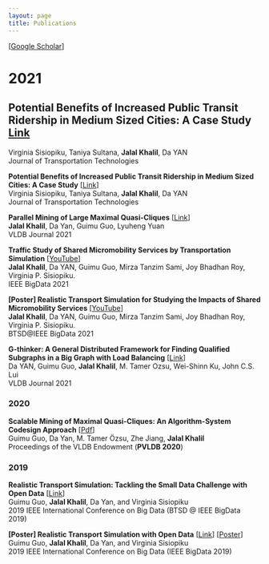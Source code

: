 ```yaml
---
layout: page
title: Publications
---
```


[<a href="https://scholar.google.com/citations?user=mH6ot6kAAAAJ&hl=en" target="_blank">Google Scholar</a>]
<br />

# 2021
## Potential Benefits of Increased Public Transit Ridership in Medium Sized Cities: A Case Study [Link](https://doi.org/10.4236/jtts.2022.121004)
Virginia Sisiopiku, Taniya Sultana, **Jalal Khalil**, Da YAN \
Journal of Transportation Technologies


<div class="media">
    <div class="media-body">
       <p class="media-heading">
          <strong>Potential Benefits of Increased Public Transit Ridership in Medium Sized Cities: A Case Study</strong> [<a href="https://doi.org/10.4236/jtts.2022.121004" target="_blank">Link</a>]<br />
          Virginia Sisiopiku, Taniya Sultana, <b>Jalal Khalil</b>, Da YAN<br />
          Journal of Transportation Technologies<br />
       </p>
    </div>
</div>

<div class="media">
    <div class="media-body">
       <p class="media-heading">
          <strong>Parallel Mining of Large Maximal Quasi-Cliques</strong> [<a href="https://doi.org/10.1007/s00778-021-00712-2" target="_blank">Link</a>]<br />
          <b>Jalal Khalil</b>, Da Yan, Guimu Guo, Lyuheng Yuan<br />
          VLDB Journal 2021<br />
       </p>
    </div>
</div>

<div class="media">
    <div class="media-body">
       <p class="media-heading">
          <strong>Traffic Study of Shared Micromobility Services by Transportation Simulation</strong> [<a href="https://www.youtube.com/watch?v=irPD1wUYiOA" target="_blank">YouTube</a>]<br />
          <b>Jalal Khalil</b>, Da YAN, Guimu Guo, Mirza Tanzim Sami, Joy Bhadhan Roy, Virginia P. Sisiopiku.<br />
          IEEE BigData 2021<br />
       </p>
    </div>
</div>

<div class="media">
    <div class="media-body">
       <p class="media-heading">
          <strong> [Poster] Realistic Transport Simulation for Studying the Impacts of Shared Micromobility Services</strong> [<a href="https://youtu.be/SyR0mosJbDg" target="_blank">YouTube</a>]<br />
          <b>Jalal Khalil</b>, Da YAN, Guimu Guo, Mirza Tanzim Sami, Joy Bhadhan Roy, Virginia P. Sisiopiku.<br />
          BTSD@IEEE BigData 2021<br />
       </p>
    </div>
</div>

<div class="media">
    <div class="media-body">
       <p class="media-heading">
          <strong>G-thinker: A General Distributed Framework for Finding Qualified Subgraphs in a Big Graph with Load Balancing</strong> [<a href="https://doi.org/10.1007/s00778-021-00688-z" target="_blank">Link</a>]<br />
          Da YAN, Guimu Guo, <b>Jalal Khalil</b>, M. Tamer Ozsu, Wei-Shinn Ku, John C.S. Lui<br />
          VLDB Journal 2021<br />
       </p>
    </div>
</div>

<h3>
    <a name='2020'></a> 2020
</h3>

<div class="media">
    <div class="media-body">
       <p class="media-heading">
          <strong>Scalable Mining of Maximal Quasi-Cliques: An Algorithm-System Codesign Approach</strong> [<a href="https://dl.acm.org/doi/10.14778/3436905.3436916" target="_blank">Pdf</a>]<br />
          Guimu Guo, Da Yan, M. Tamer Özsu, Zhe Jiang, <b>Jalal Khalil</b><br />
          Proceedings of the VLDB Endowment (<b>PVLDB 2020</b>)<br />
       </p>
    </div>
</div>

<h3>
    <a name='2019'></a> 2019
</h3>

<div class="media">
    <div class="media-body">
       <p class="media-heading">
          <strong>Realistic Transport Simulation: Tackling the Small Data Challenge with Open Data</strong> [<a href="https://doi.org/10.1109/BigData47090.2019.9006457" target="_blank">Link</a>]<br />
          Guimu Guo, <b>Jalal Khalil</b>, Da Yan, and Virginia Sisiopiku<br />
          2019 IEEE International Conference on Big Data (BTSD @ IEEE BigData 2019)<br />
       </p>
    </div>
</div>

<div class="media">
    <div class="media-body">
       <p class="media-heading">
          <strong> [Poster] Realistic Transport Simulation with Open Data</strong> [<a href="https://doi.org/10.1109/BigData47090.2019.9006291" target="_blank">Link</a>] [<a href="../_data/bigdata19sim_poster.pdf" target="_blank">Poster</a>]<br />
          Guimu Guo, <b>Jalal Khalil</b>, Da Yan, and Virginia Sisiopiku<br />
          2019 IEEE International Conference on Big Data (IEEE BigData 2019)<br />
       </p>
    </div>
</div>

